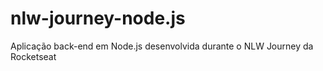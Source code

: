 # nlw-journey-node.js
Aplicação back-end em Node.js desenvolvida durante o NLW Journey da Rocketseat
